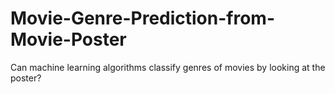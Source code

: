 # Movie-Genre-Prediction-from-Movie-Poster
Can machine learning algorithms classify genres of movies by looking at the poster?
